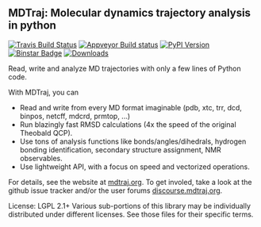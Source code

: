 ## MDTraj: Molecular dynamics trajectory analysis in python

[![Travis Build Status](https://travis-ci.org/rmcgibbo/mdtraj.png?branch=master)](https://travis-ci.org/rmcgibbo/mdtraj)
[![Appveyor Build status](https://ci.appveyor.com/api/projects/status/01vpwbceulj4jix3)](https://ci.appveyor.com/project/rmcgibbo/mdtraj)
[![PyPI Version](https://badge.fury.io/py/mdtraj.png)](https://pypi.python.org/pypi/mdtraj)
[![Binstar Badge](https://binstar.org/omnia/mdtraj/badges/version.svg)](https://binstar.org/omnia/mdtraj)
[![Downloads](https://pypip.in/d/mdtraj/badge.png)](https://pypi.python.org/pypi/mdtraj)

Read, write and analyze MD trajectories with only a few lines of Python code.

With MDTraj, you can

- Read and write from every MD format imaginable (pdb, xtc, trr, dcd, binpos, netcff, mdcrd, prmtop, ...)
- Run blazingly fast RMSD calculations (4x the speed of the original Theobald QCP).
- Use tons of analysis functions like bonds/angles/dihedrals, hydrogen bonding identification, secondary structure assignment, NMR observables.
- Use lightweight API, with a focus on speed and vectorized operations.

For details, see the website at [mdtraj.org](http://mdtraj.org). To get involed, take a look at the github issue tracker and/or the user forums [discourse.mdtraj.org](http://discourse.mdtraj.org).




License: LGPL 2.1+
Various sub-portions of this library may be individually distributed under
different licenses. See those files for their specific terms.
